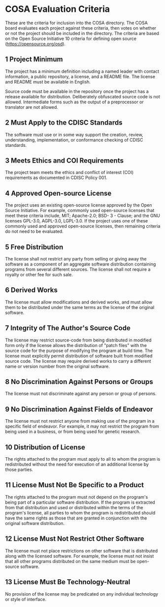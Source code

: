 # COSA Evaluation Criteria

These are the criteria for inclusion into the COSA directory. The COSA board evaluates each
project against these criteria, then votes on whether or not the project should be included in the
directory. The criteria are based on the Open Source Initiative 10 criteria for defining open
source (https://opensource.org/osd).


## 1 Project Minimum 

The project has a minimum definition including a named leader with contact information, a public repository, a license, and a README file. The license and README must be available in English.

Source code must be available in the repository once the project has a release available for distribution. Deliberately obfuscated source code is not allowed. Intermediate forms such as the output of a preprocessor or translator are not allowed.

## 2 Must Apply to the CDISC Standards

The software must use or in some way support the creation, review, understanding, implementation, or conformance checking of CDISC standards.

## 3 Meets Ethics and COI Requirements

The project team meets the ethics and conflict of interest (COI) requirements as documented in CDISC Policy 001.

## 4 Approved Open-source License

The project uses an existing open-source license approved by the Open Source Initiative. For example, commonly used open-source licenses that meet these criteria include, MIT; Apache-2.0; BSD- 3 - Clause; and the GNU licenses GPL-3.0, AGPL-3.0, LGPL-3.0. If the project uses one of these commonly used and approved open-source licenses, then remaining criteria do not need to be evaluated.

## 5 Free Distribution 

The license shall not restrict any party from selling or giving away the software as a component of an aggregate software distribution containing programs from several different sources. The license shall not require a royalty or other fee for such sale.

## 6 Derived Works 

The license must allow modifications and derived works, and must allow them to be distributed under the same terms as the license of the original software.

## 7 Integrity of The Author's Source Code

The license may restrict source-code from being distributed in modified form only if the license allows the distribution of "patch files" with the source code for the purpose of modifying the program at build time. The license must explicitly permit distribution of software built from modified source code. The license may require derived works to carry a different name or version number from the original software.

## 8 No Discrimination Against Persons or Groups

The license must not discriminate against any person or group of persons.

## 9 No Discrimination Against Fields of Endeavor

The license must not restrict anyone from making use of the program in a specific field of endeavor. For example, it may not restrict the program from being used in a business, or from being used for genetic research.

## 10 Distribution of License

The rights attached to the program must apply to all to whom the program is redistributed without the need for execution of an additional license by those parties.

## 11 License Must Not Be Specific to a Product

The rights attached to the program must not depend on the program's being part of a particular software distribution. If the program is extracted from that distribution and used or distributed within the terms of the program's license, all parties to whom the program is redistributed should have the same rights as those that are granted in conjunction with the original software distribution.

## 12 License Must Not Restrict Other Software

The license must not place restrictions on other software that is distributed along with the licensed software. For example, the license
must not insist that all other programs distributed on the same medium must be open-source software.

## 13 License Must Be Technology-Neutral

No provision of the license may be predicated on any individual technology or style of interface.
